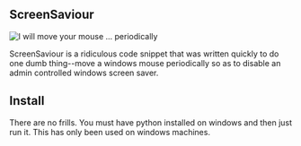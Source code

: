 ## ScreenSaviour

![I will move your mouse ... periodically](http://psastrike.files.wordpress.com/2012/04/schopenhauer.jpg)

ScreenSaviour is a ridiculous code snippet that was written quickly to do one dumb thing--move a windows mouse periodically so as
to disable an admin controlled windows screen saver.

## Install

There are no frills. You must have python installed on windows and then just run it. This has only been used on windows machines.



